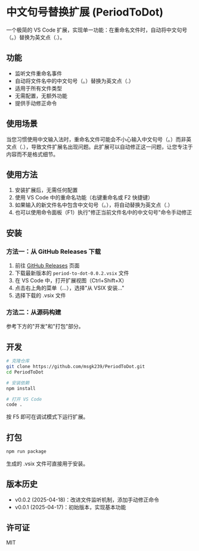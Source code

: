 # 中文句号替换扩展 (PeriodToDot)

一个极简的 VS Code 扩展，实现单一功能：在重命名文件时，自动将中文句号（。）替换为英文点（.）。

## 功能

- 监听文件重命名事件
- 自动将文件名中的中文句号（。）替换为英文点（.）
- 适用于所有文件类型
- 无需配置，无额外功能
- 提供手动修正命令

## 使用场景

当您习惯使用中文输入法时，重命名文件可能会不小心输入中文句号（。）而非英文点（.），导致文件扩展名出现问题。此扩展可以自动修正这一问题，让您专注于内容而不是格式细节。

## 使用方法

1. 安装扩展后，无需任何配置
2. 使用 VS Code 中的重命名功能（右键重命名或 F2 快捷键）
3. 如果输入的新文件名中包含中文句号（。），将自动替换为英文点（.）
4. 也可以使用命令面板（F1）执行"修正当前文件名中的中文句号"命令手动修正

## 安装

### 方法一：从 GitHub Releases 下载

1. 前往 [GitHub Releases](https://github.com/msgk239/PeriodToDot/releases) 页面
2. 下载最新版本的 `period-to-dot-0.0.2.vsix` 文件
3. 在 VS Code 中，打开扩展视图（Ctrl+Shift+X）
4. 点击右上角的菜单（...），选择"从 VSIX 安装..."
5. 选择下载的 .vsix 文件

### 方法二：从源码构建

参考下方的"开发"和"打包"部分。

## 开发

```bash
# 克隆仓库
git clone https://github.com/msgk239/PeriodToDot.git
cd PeriodToDot

# 安装依赖
npm install

# 打开 VS Code
code .
```

按 F5 即可在调试模式下运行扩展。

## 打包

```bash
npm run package
```

生成的 .vsix 文件可直接用于安装。

## 版本历史

- v0.0.2 (2025-04-18)：改进文件监听机制，添加手动修正命令
- v0.0.1 (2025-04-17)：初始版本，实现基本功能

## 许可证

MIT 